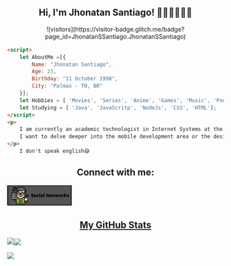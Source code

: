<h2 align="center">Hi, I'm Jhonatan Santiago! 🙋🏾‍♂️👨🏾‍💻</h2>
<p align="center">![visitors](https://visitor-badge.glitch.me/badge?page_id=JhonatanSSantiago.JhonatanSSantiago)</p>

````html
<script>
    let AboutMe =[{
    	Name: "Jhonatan Santiago",
    	Age: 23,
    	Birthday: "11 October 1998",
    	City: "Palmas - TO, BR"   
	}];
	let Hobbies = [ 'Movies', 'Series', 'Anime', 'Games', 'Music', 'Podcast', 'Cinema', 'Eating', 'Pets'];	
	let Studying = [ 'Java', 'JavaScritp', 'NodeJs', 'CSS', 'HTML'];
</script>
<p>   
	I am currently an academic technologist in Internet Systems at the Federal Institute of Tocantins - Campus Palmas.
	I want to delve deeper into the mobile development area or the design area, UI/UX.
</p>
	I don't speak english😅
````


<h2 align='center'> Connect with me: </h2>
<p align="left"><a href="https://cliolink.com/jhonatanssantiago" target="blank"><img src="img/social.png" width=150/></a</p>
	
<h2 align="center"> My GitHub Stats </h2>
<p><img align="left" src="https://github-readme-stats.vercel.app/api?username=JhonatanSSantiago&count_private=true&show_icons=true&theme=radical" /></p>
<p><img align="center" src="https://github-readme-stats.vercel.app/api/top-langs/?username=JhonatanSSantiago&theme=radical"/></p>
<p><img align="center" src="https://komarev.com/ghpvc/?username=JhonatanSSantiago&label=Profile%20views&color=0e75b6&style=flat"/> </p>



